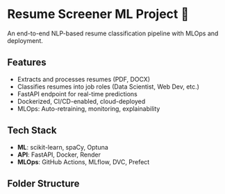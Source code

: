 # Resume Screener ML Project 🚀

An end-to-end NLP-based resume classification pipeline with MLOps and deployment.

## Features
- Extracts and processes resumes (PDF, DOCX)
- Classifies resumes into job roles (Data Scientist, Web Dev, etc.)
- FastAPI endpoint for real-time predictions
- Dockerized, CI/CD-enabled, cloud-deployed
- MLOps: Auto-retraining, monitoring, explainability

## Tech Stack
- **ML**: scikit-learn, spaCy, Optuna
- **API**: FastAPI, Docker, Render
- **MLOps**: GitHub Actions, MLflow, DVC, Prefect

## Folder Structure
